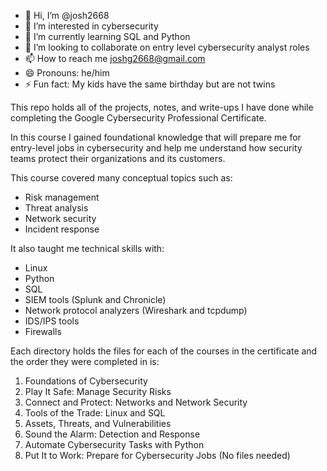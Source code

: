 - 👋 Hi, I’m @josh2668
- 👀 I’m interested in cybersecurity 
- 🌱 I’m currently learning SQL and Python
- 💞️ I’m looking to collaborate on entry level cybersecurity analyst roles
- 📫 How to reach me joshg2668@gmail.com
- 😄 Pronouns: he/him
- ⚡ Fun fact: My kids have the same birthday but are not twins

This repo holds all of the projects, notes, and write-ups I have done while completing the Google Cybersecurity Professional Certificate.

<!---You can view my certificate of completion on Credly or Coursera.--->

In this course I gained foundational knowledge that will prepare me for entry-level jobs in cybersecurity and help me understand how security teams protect their organizations and its customers.

This course covered many conceptual topics such as:

- Risk management
- Threat analysis
- Network security
- Incident response

It also taught me technical skills with:

- Linux
- Python
- SQL
- SIEM tools (Splunk and Chronicle)
- Network protocol analyzers (Wireshark and tcpdump)
- IDS/IPS tools
- Firewalls

Each directory holds the files for each of the courses in the certificate and the order they were completed in is:

1. Foundations of Cybersecurity
2. Play It Safe: Manage Security Risks
3. Connect and Protect: Networks and Network Security
4. Tools of the Trade: Linux and SQL
5. Assets, Threats, and Vulnerabilities
6. Sound the Alarm: Detection and Response
7. Automate Cybersecurity Tasks with Python
8. Put It to Work: Prepare for Cybersecurity Jobs (No files needed)
<!---
josh2668/josh2668 is a ✨ special ✨ repository because its `README.md` (this file) appears on your GitHub profile.
You can click the Preview link to take a look at your changes.
--->
